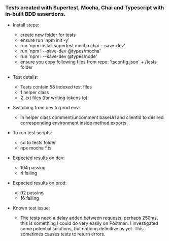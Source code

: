 ### Tests created with Supertest, Mocha, Chai and Typescript with in-built BDD assertions. 

- Install steps:
	- create new folder for tests
	- ensure run 'npm init -y'
	- run 'npm install supertest mocha chai --save-dev'
	- run 'npm i --save-dev @types/mocha'
	- run 'npm i --save-dev @types/node'
	- ensure you copy following files from repo: 'tsconfig.json' + /tests folder
	
- Test details: 
	- Tests contain 58 indexed test files
	- 1 helper class
	- 2 .txt files (for writing tokens to)
	
- Switching from dev to prod env:
	- In helper class comment/uncomment baseUrl and clientId to desired corresponding environment inside method.exports. 

- To run test scripts:
	- cd to tests folder
	- npx mocha *.ts
		
- Expected results on dev:
	- 104 passing
  	- 4 failing
	
- Expected results on prod:
	- 92 passing
  	- 16 failing
	
- Known test issue: 
	- The tests need a delay added between requests, perhaps 250ms, this is something I could do very easily on Postman. I investigated some potential solutions, but nothing definitive as yet. This sometimes causes tests to return errors. 
	
